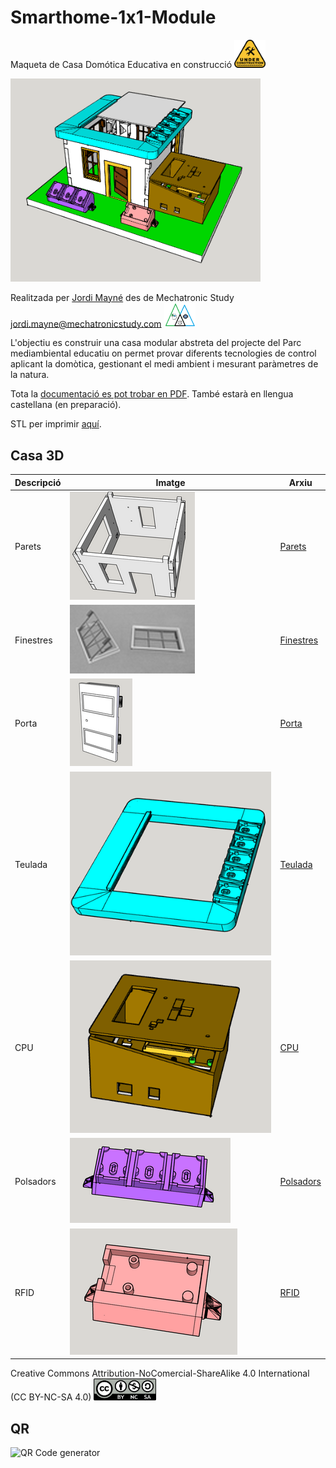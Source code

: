 # Smarthome-1x1-Module

Maqueta de Casa Domótica Educativa en construcció <img src="Imatges/UnderConstruction.png" width="50" />

<img src="Imatges/CasaModel_1x1Final.png" width="400" />

Realitzada per [Jordi Mayné](https://github.com/maynej) des de Mechatronic Study jordi.mayne@mechatronicstudy.com <img src="Imatges/Logo3senseFons.png" width="50" />

L'objectiu es construir una casa modular abstreta del projecte del Parc mediambiental educatiu on permet provar diferents tecnologies de control aplicant la domòtica, gestionant el medi ambient i mesurant paràmetres de la natura.

Tota la [documentació es pot trobar en PDF](https://github.com/maynej/Smarthome-1x1-Module/tree/main/DOC). També estarà en llengua castellana (en preparació).

STL per imprimir [aquí](https://github.com/maynej/Smarthome-1x1-Module/tree/main/STL).

## Casa 3D 
  
Descripció         | Imatge          | Arxiu         
------------- | ------------- | ------------- 
Parets |![](Imatges/Parets.png) | [Parets](STL/Parets)
Finestres |![](Imatges/Finestres.png) | [Finestres](STL/Finestres)
Porta |![](Imatges/Porta.png) | [Porta](STL_SMARTHOME/Casa/Porta)
Teulada |![](Imatges/Teulada.png) | [Teulada](STL/Teulada)
CPU |![](Imatges/CPU.png) | [CPU](STL)
Polsadors |![](Imatges/Polsadors.png) | [Polsadors](STL)
RFID |![](Imatges/RFID.png) | [RFID](STL)

Creative Commons Attribution-NoComercial-ShareAlike 4.0 International (CC BY-NC-SA 4.0)  <img src="Imatges/CC.png" width="100" />

## QR
<img src="https://www.codigos-qr.com/qr/php/qr_img.php?d=https%3A%2F%2Fgithub.com%2Fmaynej%2FSmarthome-1x1-Module&s=6&e=m" alt="QR Code generator"/>
